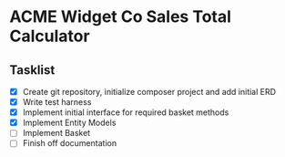 # ACME Widget Co Sales Total Calculator


## Tasklist
- [x] Create git repository, initialize composer project and add initial ERD
- [x] Write test harness
- [x] Implement initial interface for required basket methods
- [x] Implement Entity Models
- [ ] Implement Basket
- [ ] Finish off documentation